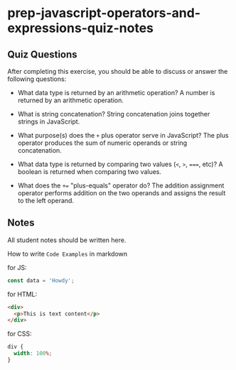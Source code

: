 # prep-javascript-operators-and-expressions-quiz-notes

## Quiz Questions

After completing this exercise, you should be able to discuss or answer the following questions:

- What data type is returned by an arithmetic operation?
  A number is returned by an arithmetic operation.

- What is string concatenation?
  String concatenation joins together strings in JavaScript.

- What purpose(s) does the `+` plus operator serve in JavaScript?
  The plus operator produces the sum of numeric operands or string concatenation.

- What data type is returned by comparing two values (`<`, `>`, `===`, etc)?
  A boolean is returned when comparing two values.

- What does the `+=` "plus-equals" operator do?
  The addition assignment operator performs addition on the two operands and assigns the result to the left operand.

## Notes

All student notes should be written here.

How to write `Code Examples` in markdown

for JS:

```javascript
const data = 'Howdy';
```

for HTML:

```html
<div>
  <p>This is text content</p>
</div>
```

for CSS:

```css
div {
  width: 100%;
}
```
